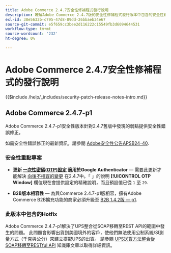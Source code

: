```yaml
---
title: Adobe Commerce 2.4.7安全性修補程式發行說明
description: 瞭解Adobe Commerce 2.4.7版的安全性修補程式發行版本中包含的安全性錯誤修正、安全性增強功能和其他安全性相關更新。
exl-id: 38e5632b-c795-47d8-89dd-26bbaeb34e67
source-git-commit: e5f659cc3bee2d116222c15549fb3d6094644531
workflow-type: tm+mt
source-wordcount: '232'
ht-degree: 0%

---
```


# Adobe Commerce 2.4.7安全性修補程式的發行說明

{{$include /help/_includes/security-patch-release-notes-intro.md}}

## Adobe Commerce 2.4.7-p1

Adobe Commerce 2.4.7-p1安全性版本針對2.4.7舊版中發現的弱點提供安全性錯誤修正。

如需安全性錯誤修正的最新資訊，請參閱 [Adobe安全性公告APSB24-40](https://helpx.adobe.com/security/products/magento/apsb24-40.html).

### 安全性重點專案

* **更新 [一次性密碼(OTP)設定](https://experienceleague.adobe.com/en/docs/commerce-admin/systems/security/2fa/security-two-factor-authentication#google) 適用於Google Authenticator** — 需要此更新才能解決 [向後不相容的變更](https://developer.adobe.com/commerce/php/development/backward-incompatible-changes/highlights/#new-system-configuration-validation-for-two-factor-authentication-otp_window-value) 在2.4.7中。「 」的說明 **[!UICONTROL OTP Window]** 欄位現在會提供設定的精確說明，而且預設值已從 `1` 至 `29`.

* **B2B版本相容性** — 為與Commerce 2.4.7-p1版相容，擁有Adobe Commerce B2B擴充功能的商家必須升級至 [B2B 1.4.2版 — p1](https://experienceleague.adobe.com/docs/commerce-admin/b2b/release-notes#b2b-v142p1.html).

### 此版本中包含的Hotfix

Adobe Commerce 2.4.7-p1解決了UPS整合從SOAP移轉至REST API的範圍中發生的問題。 此問題會影響出貨到美國境外的客戶，使他們無法使用公制系統/SI測量方式（千克與公分）來建立搭配UPS的出貨。 請參閱 [UPS送貨方法整合從SOAP移轉至RESTful API](https://experienceleague.adobe.com/en/docs/commerce-knowledge-base/kb/troubleshooting/known-issues-patches-attached/ups-shipping-method-integration-migration-from-soap-to-restful-api) 知識庫文章以取得詳細資訊。
